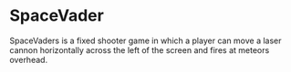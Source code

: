 # SpaceVader
SpaceVaders is a fixed shooter game in which a player can move a laser cannon horizontally across the left of the screen and fires at meteors overhead.
